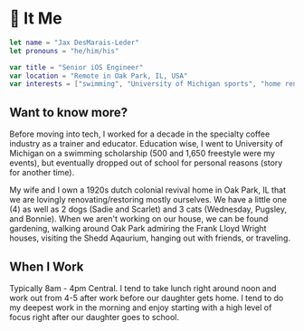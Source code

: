 # 👻 It Me

```swift
let name = "Jax DesMarais-Leder"
let pronouns = "he/him/his"

var title = "Senior iOS Engineer"
var location = "Remote in Oak Park, IL, USA"
var interests = ["swimming", "University of Michigan sports", "home renovations", "coffee", "tattoos"]
```

## Want to know more?

Before moving into tech, I worked for a decade in the specialty coffee industry as a trainer and educator. Education wise, I went to University of Michigan on a swimming scholarship (500 and 1,650 freestyle were my events), but eventually dropped out of school for personal reasons (story for another time).

My wife and I own a 1920s dutch colonial revival home in Oak Park, IL that we are lovingly renovating/restoring mostly ourselves. We have a little one (4) as well as 2 dogs (Sadie and Scarlet) and 3 cats (Wednesday, Pugsley, and Bonnie). When we aren't working on our house, we can be found gardening, walking around Oak Park admiring the Frank Lloyd Wright houses, visiting the Shedd Aqaurium, hanging out with friends, or traveling.

## When I Work

Typically 8am - 4pm Central. I tend to take lunch right around noon and work out from 4-5 after work before our daughter gets home. I tend to do my deepest work in the morning and enjoy starting with a high level of focus right after our daughter goes to school.
